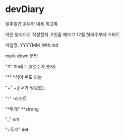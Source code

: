 # devDiary
일주일간 공부한 내용 회고록

어떤 양식으로 작성할지 고민좀 해보고 12월 첫째주부터 스타트

파일명: YYYYMM_Wth.md

mark down 문법

"#" 
#h태그 (#갯수가 숫자)

"*"
*섞어 써도 되는

"+"
+순서가 필요없는

"-"
-리스트

"*두개"
**strong 

"_"
_em_ 

"~두개"
~~del~~

